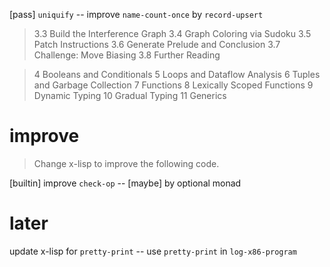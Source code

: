 [pass] `uniquify` -- improve `name-count-once` by `record-upsert`

> 3.3 Build the Interference Graph
> 3.4 Graph Coloring via Sudoku
> 3.5 Patch Instructions
> 3.6 Generate Prelude and Conclusion
> 3.7 Challenge: Move Biasing
> 3.8 Further Reading

> 4 Booleans and Conditionals
> 5 Loops and Dataflow Analysis
> 6 Tuples and Garbage Collection
> 7 Functions
> 8 Lexically Scoped Functions
> 9 Dynamic Typing
> 10 Gradual Typing
> 11 Generics

# improve

> Change x-lisp to improve the following code.

[builtin] improve `check-op` -- [maybe] by optional monad

# later

update x-lisp for `pretty-print` -- use `pretty-print` in `log-x86-program`
